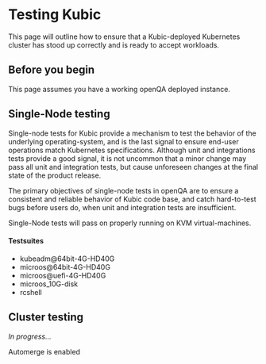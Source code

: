 # Testing Kubic

This page will outline how to ensure that a Kubic-deployed Kubernetes cluster
has stood up correctly and is ready to accept workloads.

## Before you begin

This page assumes you have a working openQA deployed instance.

## Single-Node testing

Single-node tests for Kubic provide a mechanism to test the behavior of the
underlying operating-system, and is the last signal to ensure end-user
operations match Kubernetes specifications. Although unit and integrations
tests provide a good signal, it is not uncommon that a minor change
may pass all unit and integration tests, but cause unforeseen changes at
the final state of the product release.

The primary objectives of single-node tests in openQA are to ensure a
consistent and reliable behavior of Kubic code base, and catch hard-to-test
bugs before users do, when unit and integration tests are insufficient.

Single-Node tests will pass on properly running on KVM virtual-machines.

#### Testsuites

* kubeadm@64bit-4G-HD40G
* microos@64bit-4G-HD40G
* microos@uefi-4G-HD40G
* microos_10G-disk
* rcshell

## Cluster testing

*In progress...*

Automerge is enabled
